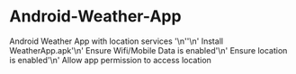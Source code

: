 # Android-Weather-App
Android Weather App with location services
'\n''\n'
Install WeatherApp.apk'\n'
Ensure Wifi/Mobile Data is enabled'\n'
Ensure location is enabled'\n'
Allow app permission to access location
